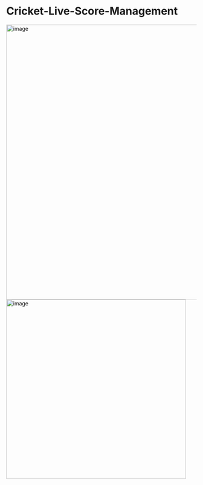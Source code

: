 # Cricket-Live-Score-Management
<img width="727" alt="image" src="https://user-images.githubusercontent.com/76110994/227172594-98b2d57e-043e-4d18-a887-20aabd5b864f.png">
<img width="475" alt="image" src="https://user-images.githubusercontent.com/76110994/227172735-0e4448ad-56bf-411a-8da1-6c9f8c700ab4.png">

